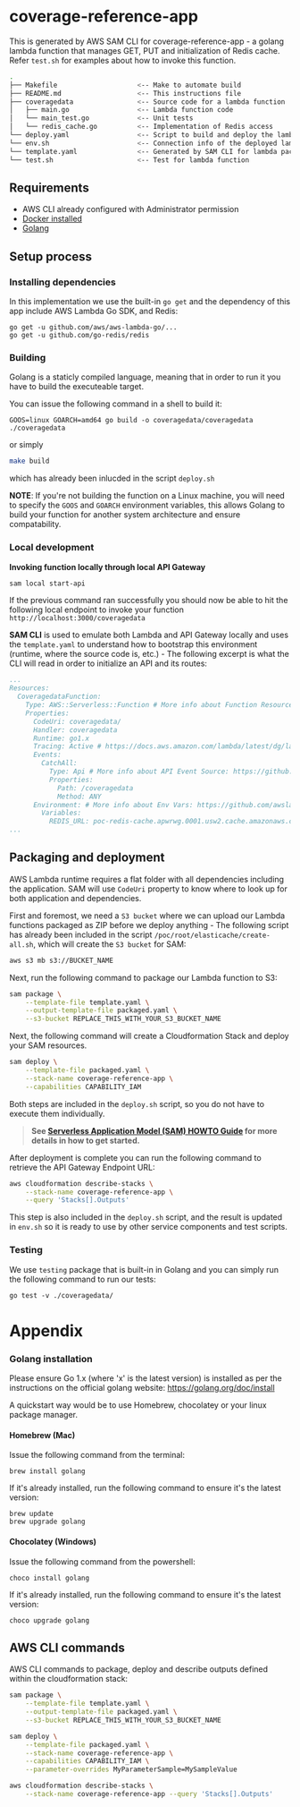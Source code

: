 # coverage-reference-app

This is generated by AWS SAM CLI for coverage-reference-app - a golang lambda function that manages GET, PUT and initialization of Redis cache.  Refer `test.sh` for examples about how to invoke this function.

```bash
.
├── Makefile                    <-- Make to automate build
├── README.md                   <-- This instructions file
├── coveragedata                <-- Source code for a lambda function
│   ├── main.go                 <-- Lambda function code
│   └── main_test.go            <-- Unit tests
│   └── redis_cache.go          <-- Implementation of Redis access
└── deploy.yaml                 <-- Script to build and deploy the lambda to AWS
└── env.sh                      <-- Connection info of the deployed lambda function
└── template.yaml               <-- Generated by SAM CLI for lambda package and deploy
└── test.sh                     <-- Test for lambda function
```

## Requirements

* AWS CLI already configured with Administrator permission
* [Docker installed](https://www.docker.com/community-edition)
* [Golang](https://golang.org)

## Setup process

### Installing dependencies

In this implementation we use the built-in `go get` and the dependency of this app include AWS Lambda Go SDK, and Redis:

```shell
go get -u github.com/aws/aws-lambda-go/...
go get -u github.com/go-redis/redis
```

### Building

Golang is a staticly compiled language, meaning that in order to run it you have to build the executeable target.

You can issue the following command in a shell to build it:

```shell
GOOS=linux GOARCH=amd64 go build -o coveragedata/coveragedata ./coveragedata
```
or simply
```bash
make build
```
which has already been inlucded in the script `deploy.sh`

**NOTE**: If you're not building the function on a Linux machine, you will need to specify the `GOOS` and `GOARCH` environment variables, this allows Golang to build your function for another system architecture and ensure compatability.

### Local development

**Invoking function locally through local API Gateway**

```bash
sam local start-api
```

If the previous command ran successfully you should now be able to hit the following local endpoint to invoke your function `http://localhost:3000/coveragedata`

**SAM CLI** is used to emulate both Lambda and API Gateway locally and uses the `template.yaml` to understand how to bootstrap this environment (runtime, where the source code is, etc.) - The following excerpt is what the CLI will read in order to initialize an API and its routes:

```yaml
...
Resources:
  CoveragedataFunction:
    Type: AWS::Serverless::Function # More info about Function Resource: https://github.com/awslabs/serverless-application-model/blob/master/versions/2016-10-31.md#awsserverlessfunction
    Properties:
      CodeUri: coveragedata/
      Handler: coveragedata
      Runtime: go1.x
      Tracing: Active # https://docs.aws.amazon.com/lambda/latest/dg/lambda-x-ray.html
      Events:
        CatchAll:
          Type: Api # More info about API Event Source: https://github.com/awslabs/serverless-application-model/blob/master/versions/2016-10-31.md#api
          Properties:
            Path: /coveragedata
            Method: ANY
      Environment: # More info about Env Vars: https://github.com/awslabs/serverless-application-model/blob/master/versions/2016-10-31.md#environment-object
        Variables:
          REDIS_URL: poc-redis-cache.apwrwg.0001.usw2.cache.amazonaws.com:6379
...
```
## Packaging and deployment

AWS Lambda runtime requires a flat folder with all dependencies including the application. SAM will use `CodeUri` property to know where to look up for both application and dependencies.

First and foremost, we need a `S3 bucket` where we can upload our Lambda functions packaged as ZIP before we deploy anything - The following script has already been included in the script `/poc/root/elasticache/create-all.sh`, which will create the `S3 bucket` for SAM:

```bash
aws s3 mb s3://BUCKET_NAME
```

Next, run the following command to package our Lambda function to S3:

```bash
sam package \
    --template-file template.yaml \
    --output-template-file packaged.yaml \
    --s3-bucket REPLACE_THIS_WITH_YOUR_S3_BUCKET_NAME
```

Next, the following command will create a Cloudformation Stack and deploy your SAM resources.

```bash
sam deploy \
    --template-file packaged.yaml \
    --stack-name coverage-reference-app \
    --capabilities CAPABILITY_IAM
```

Both steps are included in the `deploy.sh` script, so you do not have to execute them individually.

> **See [Serverless Application Model (SAM) HOWTO Guide](https://github.com/awslabs/serverless-application-model/blob/master/HOWTO.md) for more details in how to get started.**

After deployment is complete you can run the following command to retrieve the API Gateway Endpoint URL:

```bash
aws cloudformation describe-stacks \
    --stack-name coverage-reference-app \
    --query 'Stacks[].Outputs'
``` 
This step is also included in the `deploy.sh` script, and the result is updated in `env.sh` so it is ready to use by other service components and test scripts.

### Testing

We use `testing` package that is built-in in Golang and you can simply run the following command to run our tests:

```shell
go test -v ./coveragedata/
```
# Appendix

### Golang installation

Please ensure Go 1.x (where 'x' is the latest version) is installed as per the instructions on the official golang website: https://golang.org/doc/install

A quickstart way would be to use Homebrew, chocolatey or your linux package manager.

#### Homebrew (Mac)

Issue the following command from the terminal:

```shell
brew install golang
```

If it's already installed, run the following command to ensure it's the latest version:

```shell
brew update
brew upgrade golang
```

#### Chocolatey (Windows)

Issue the following command from the powershell:

```shell
choco install golang
```

If it's already installed, run the following command to ensure it's the latest version:

```shell
choco upgrade golang
```
## AWS CLI commands

AWS CLI commands to package, deploy and describe outputs defined within the cloudformation stack:

```bash
sam package \
    --template-file template.yaml \
    --output-template-file packaged.yaml \
    --s3-bucket REPLACE_THIS_WITH_YOUR_S3_BUCKET_NAME

sam deploy \
    --template-file packaged.yaml \
    --stack-name coverage-reference-app \
    --capabilities CAPABILITY_IAM \
    --parameter-overrides MyParameterSample=MySampleValue

aws cloudformation describe-stacks \
    --stack-name coverage-reference-app --query 'Stacks[].Outputs'
```
